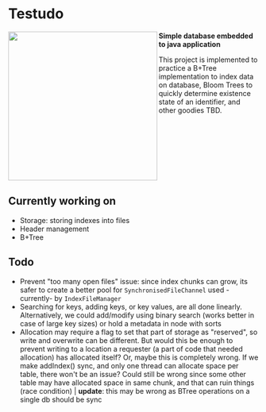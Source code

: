 # Testudo

<p>
  <img width="300px" src="https://github.com/sepgh/testudo/blob/main/.docs/assets/Testudo.png" align="left" />
  
**Simple database embedded to java application**

This project is implemented to practice a B+Tree implementation to index data on database, Bloom Trees to quickly determine existence state of an identifier, and other goodies TBD.

<br clear="left"/>
</p>



## Currently working on

- Storage: storing indexes into files
- Header management
- B+Tree

## Todo

- Prevent "too many open files" issue: since index chunks can grow, its safer to create a better pool for `SynchronisedFileChannel` used -currently- by `IndexFileManager`
- Searching for keys, adding keys, or key values, are all done linearly. Alternatively, we could add/modify using binary search (works better in case of large key sizes) or hold a metadata in node with sorts
- Allocation may require a flag to set that part of storage as "reserved", so write and overwrite can be different. But would this be enough to prevent writing to a location a requester (a part of code that needed allocation) has allocated itself? Or, maybe this is completely wrong. If we make addIndex() sync, and only one thread can allocate space per table, there won't be an issue? Could still be wrong since some other table may have allocated space in same chunk, and that can ruin things (race condition) | **update**: this may be wrong as BTree operations on a single db should be sync
